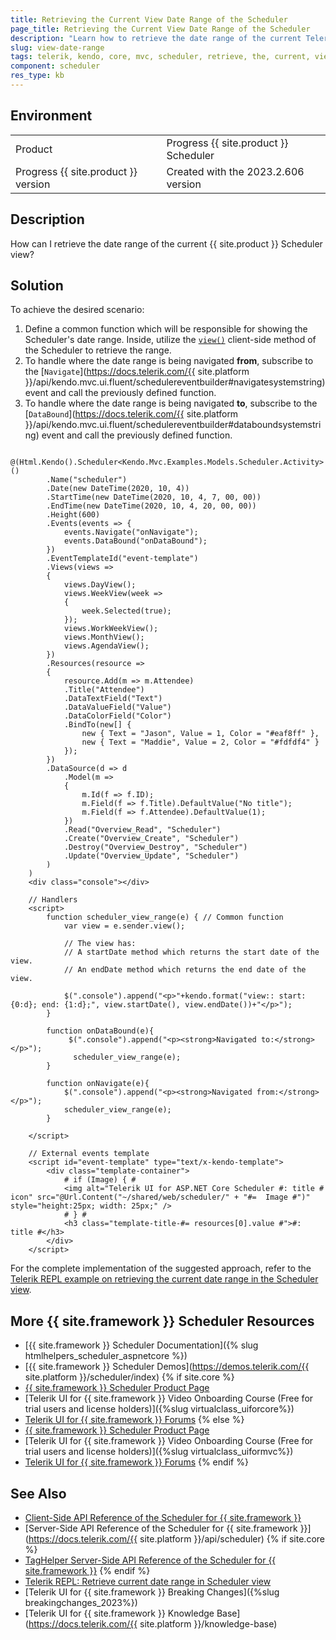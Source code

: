 ```yaml
---
title: Retrieving the Current View Date Range of the Scheduler 
page_title: Retrieving the Current View Date Range of the Scheduler
description: "Learn how to retrieve the date range of the current Telerik UI for {{ site.framework }} Scheduler view."
slug: view-date-range
tags: telerik, kendo, core, mvc, scheduler, retrieve, the, current, view, date, range, calendar 
component: scheduler
res_type: kb
---
```


## Environment

<table>
 <tr>
  <td>Product</td>
  <td>Progress {{ site.product }} Scheduler</td>
 </tr>
 <tr>
  <td>Progress {{ site.product }} version</td>
  <td>Created with the 2023.2.606 version</td>
 </tr>
</table>

## Description

How can I retrieve the date range of the current {{ site.product }} Scheduler view?

## Solution

To achieve the desired scenario:

1. Define a common function which will be responsible for showing the Scheduler's date range. Inside, utilize the [`view()`](https://docs.telerik.com/kendo-ui/api/javascript/ui/scheduler/methods/view) client-side method of the Scheduler to retrieve the range.
1. To handle where the date range is being navigated **from**, subscribe to the [`Navigate`](https://docs.telerik.com/{{ site.platform }}/api/kendo.mvc.ui.fluent/schedulereventbuilder#navigatesystemstring) event and call the previously defined function.
1. To handle where the date range is being navigated **to**, subscribe to the [`DataBound`](https://docs.telerik.com/{{ site.platform }}/api/kendo.mvc.ui.fluent/schedulereventbuilder#databoundsystemstring) event and call the previously defined function.


```Razor Index.cshtml
    @(Html.Kendo().Scheduler<Kendo.Mvc.Examples.Models.Scheduler.Activity>()
        .Name("scheduler")
        .Date(new DateTime(2020, 10, 4))
        .StartTime(new DateTime(2020, 10, 4, 7, 00, 00))
        .EndTime(new DateTime(2020, 10, 4, 20, 00, 00))
        .Height(600)
        .Events(events => {
            events.Navigate("onNavigate");
            events.DataBound("onDataBound");
        })
        .EventTemplateId("event-template")
        .Views(views =>
        {
            views.DayView();
            views.WeekView(week =>
            {
                week.Selected(true);
            });
            views.WorkWeekView();
            views.MonthView();
            views.AgendaView();
        })
        .Resources(resource =>
        {
            resource.Add(m => m.Attendee)
            .Title("Attendee")
            .DataTextField("Text")
            .DataValueField("Value")
            .DataColorField("Color")
            .BindTo(new[] {
                new { Text = "Jason", Value = 1, Color = "#eaf8ff" },
                new { Text = "Maddie", Value = 2, Color = "#fdfdf4" }
            });
        })
        .DataSource(d => d
            .Model(m =>
            {
                m.Id(f => f.ID);
                m.Field(f => f.Title).DefaultValue("No title");
                m.Field(f => f.Attendee).DefaultValue(1);
            })
            .Read("Overview_Read", "Scheduler")
            .Create("Overview_Create", "Scheduler")
            .Destroy("Overview_Destroy", "Scheduler")
            .Update("Overview_Update", "Scheduler")
        )
    )
    <div class="console"></div>
```

```JS script.js
    // Handlers
    <script>
        function scheduler_view_range(e) { // Common function
            var view = e.sender.view();

            // The view has:
            // A startDate method which returns the start date of the view.
            // An endDate method which returns the end date of the view.

            $(".console").append("<p>"+kendo.format("view:: start: {0:d}; end: {1:d};", view.startDate(), view.endDate())+"</p>");
        }

        function onDataBound(e){
             $(".console").append("<p><strong>Navigated to:</strong></p>");
              scheduler_view_range(e);
        }

        function onNavigate(e){
            $(".console").append("<p><strong>Navigated from:</strong></p>");
            scheduler_view_range(e);
        }

    </script>    

    // External events template
    <script id="event-template" type="text/x-kendo-template">
        <div class="template-container">
            # if (Image) { #
            <img alt="Telerik UI for ASP.NET Core Scheduler #: title # icon" src="@Url.Content("~/shared/web/scheduler/" + "#=  Image #")" style="height:25px; width: 25px;" />
            # } #
            <h3 class="template-title-#= resources[0].value #">#: title #</h3>
        </div>
    </script>
```

For the complete implementation of the suggested approach, refer to the [Telerik REPL example on retrieving the current date range in the Scheduler view](https://netcorerepl.telerik.com/GRaAbdFG25bQxKS309).

## More {{ site.framework }} Scheduler Resources
* [{{ site.framework }} Scheduler Documentation]({% slug htmlhelpers_scheduler_aspnetcore %})
* [{{ site.framework }} Scheduler Demos](https://demos.telerik.com/{{ site.platform }}/scheduler/index)
{% if site.core %}
* [{{ site.framework }} Scheduler Product Page](https://www.telerik.com/aspnet-core-ui/scheduler)
* [Telerik UI for {{ site.framework }} Video Onboarding Course (Free for trial users and license holders)]({%slug virtualclass_uiforcore%})
* [Telerik UI for {{ site.framework }} Forums](https://www.telerik.com/forums/aspnet-core-ui)
{% else %}
* [{{ site.framework }} Scheduler Product Page](https://www.telerik.com/aspnet-mvc/scheduler)
* [Telerik UI for {{ site.framework }} Video Onboarding Course (Free for trial users and license holders)]({%slug virtualclass_uiformvc%})
* [Telerik UI for {{ site.framework }} Forums](https://www.telerik.com/forums/aspnet-mvc)
{% endif %}

## See Also

* [Client-Side API Reference of the Scheduler for {{ site.framework }}](https://docs.telerik.com/kendo-ui/api/javascript/ui/scheduler)
* [Server-Side API Reference of the Scheduler for {{ site.framework }}](https://docs.telerik.com/{{ site.platform }}/api/scheduler)
{% if site.core %}
* [TagHelper Server-Side API Reference of the Scheduler for {{ site.framework }}](https://docs.telerik.com/aspnet-core/api/taghelpers/scheduler)
{% endif %}
* [Telerik REPL: Retrieve current date range in Scheduler view](https://netcorerepl.telerik.com/GRaAbdFG25bQxKS309)
* [Telerik UI for {{ site.framework }} Breaking Changes]({%slug breakingchanges_2023%})
* [Telerik UI for {{ site.framework }} Knowledge Base](https://docs.telerik.com/{{ site.platform }}/knowledge-base)
